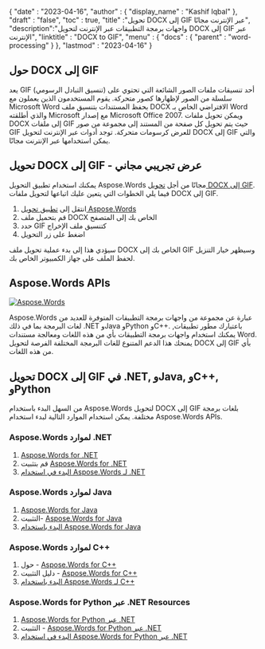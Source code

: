 {
  "date" : "2023-04-16",
  "author" : {
    "display_name" : "Kashif Iqbal"
},
  "draft" : "false",
  "toc" : true,
  "title" :"تحويل DOCX إلى GIF عبر الإنترنت مجانًا",
  "description":"واجهات برمجة التطبيقات عبر الإنترنت لتحويل DOCX إلى GIF عبر الإنترنت",
  "linktitle" : "DOCX to GIF",
  "menu" : {
    "docs" : {
      "parent" : "word-processing"
}
},
  "lastmod" : "2023-04-16"
}

## حول DOCX إلى GIF

يعد GIF (تنسيق التبادل الرسومي) أحد تنسيقات ملفات الصور الشائعة التي تحتوي على سلسلة من الصور لإظهارها كصور متحركة. يقوم المستخدمون الذين يعملون مع Microsoft Word بحفظ المستندات بتنسيق ملف DOCX الافتراضي الخاص بـ Word والذي أطلقته Microsoft مع إصدار Microsoft Office 2007. ويمكن تحويل ملفات DOCX إلى ملفات GIF حيث يتم تحويل كل صفحة من المستند إلى مجموعة من صور GIF للعرض كرسومات متحركة. توجد أدوات عبر الإنترنت لتحويل DOCX إلى GIF والتي يمكن استخدامها عبر الإنترنت مجانًا.

## تحويل DOCX إلى GIF - عرض تجريبي مجاني

يمكنك استخدام تطبيق التحويل Aspose.Words مجانًا من أجل [تحويل DOCX إلى GIF](https://products.aspose.app/words/conversion/docx-to-gif). فيما يلي الخطوات التي يتعين عليك اتباعها لتحويل ملفات DOCX إلى GIF.

1. انتقل إلى [تطبيق تحويل Aspose.Words](https://products.aspose.app/words/conversion/docx-to-gif)
1. قم بتحميل ملف DOCX الخاص بك إلى المتصفح
1. حدد GIF كتنسيق ملف الإخراج
1. اضغط على زر التحويل

سيؤدي هذا إلى بدء عملية تحويل ملف DOCX الخاص بك إلى GIF وسيظهر خيار التنزيل لحفظ الملف على جهاز الكمبيوتر الخاص بك.

## Aspose.Words APIs

[![Aspose.Words](../try-aspose-words.png)](https://products.aspose.com/words/)

Aspose.Words عبارة عن مجموعة من واجهات برمجة التطبيقات المتوفرة للعديد من لغات البرمجة بما في ذلك .NET وJava وPython وC++. باعتبارك مطور تطبيقات, يمكنك استخدام واجهات برمجة التطبيقات بأي من هذه اللغات ومعالجة مستندات Word. يمنحك هذا الدعم المتنوع للغات البرمجة المختلفة الفرصة لتحويل DOCX إلى GIF بأي من هذه اللغات.

## تحويل DOCX إلى GIF في .NET, وJava, وC++, وPython

من السهل البدء باستخدام Aspose.Words لتحويل DOCX إلى GIF بلغات برمجة مختلفة. يمكن استخدام الموارد التالية لبدء استخدام Aspose.Words APIs.

### Aspose.Words لموارد .NET

1. [Aspose.Words for .NET](https://products.aspose.com/words/net/)
1. قم بتثبيت [Aspose.Words for .NET](https://docs.aspose.com/words/net/installation/)
1. [البدء في استخدام Aspose.Words لـ .NET](https://docs.aspose.com/words/net/getting-started/)

### Aspose.Words لموارد Java

1. [Aspose.Words for Java](https://products.aspose.com/words/java/)
1. التثبيت- [Aspose.Words for Java](https://docs.aspose.com/words/java/installation/)
1. [البدء باستخدام Aspose.Words for Java](https://docs.aspose.com/words/java/getting-started/)

### Aspose.Words لموارد C++

1. حول - [Aspose.Words for C++](https://products.aspose.com/words/cpp/)
1. دليل التثبيت - [Aspose.Words for C++](https://docs.aspose.com/words/cpp/installation/)
1. [البدء باستخدام Aspose.Words لـ C++](https://docs.aspose.com/words/cpp/getting-started/)

### Aspose.Words for Python عبر .NET Resources

1. [Aspose.Words for Python عبر .NET](https://products.aspose.com/words/python-net/)
1. التثبيت - [Aspose.Words for Python عبر .NET](https://releases.aspose.com/words/python/)
1. [البدء في استخدام Aspose.Words for Python عبر .NET](https://docs.aspose.com/words/python-net/getting-started/)

